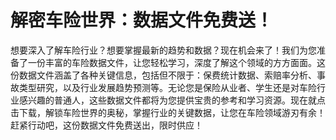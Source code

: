 # 解密车险世界：数据文件免费送！
想要深入了解车险行业？想要掌握最新的趋势和数据？现在机会来了！我们为您准备了一份丰富的车险数据文件，让您轻松学习，深度了解这个领域的方方面面。这份数据文件涵盖了各种关键信息，包括但不限于：保费统计数据、索赔率分析、事故类型研究，以及行业发展趋势预测等。无论您是保险从业者、学生还是对车险行业感兴趣的普通人，这些数据文件都将为您提供宝贵的参考和学习资源。现在就点击下载，解锁车险世界的奥秘，掌握行业的关键数据，让您在车险领域游刃有余！赶紧行动吧，这份数据文件免费送出，限时供应！
